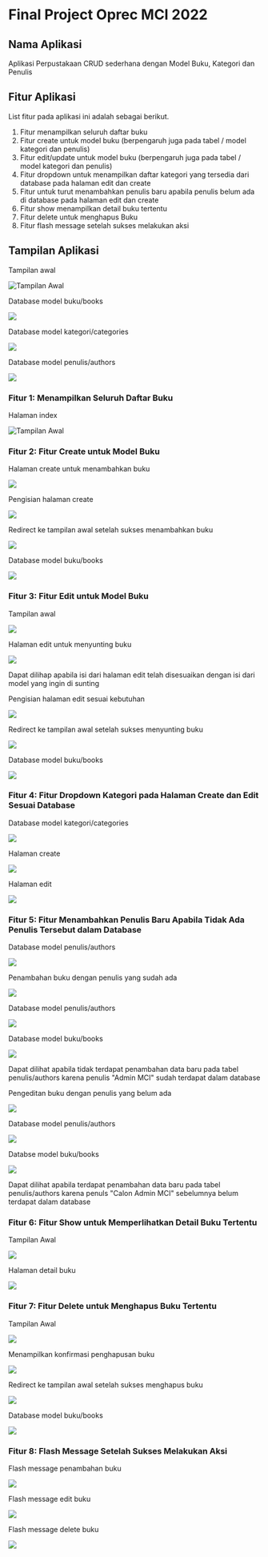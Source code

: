 # Final Project Oprec MCI 2022
  
## Nama Aplikasi
Aplikasi Perpustakaan CRUD sederhana dengan Model Buku, Kategori dan Penulis

## Fitur Aplikasi
List fitur pada aplikasi ini adalah sebagai berikut.
1. Fitur menampilkan seluruh daftar buku
2. Fitur create untuk model buku (berpengaruh juga pada tabel / model kategori dan penulis)
3. Fitur edit/update untuk model buku (berpengaruh juga pada tabel / model kategori dan penulis)
4. Fitur dropdown untuk menampilkan daftar kategori yang tersedia dari database pada halaman edit dan create
5. Fitur untuk turut menambahkan penulis baru apabila penulis belum ada di database pada halaman edit dan create
6. Fitur show menampilkan detail buku tertentu
7. Fitur delete untuk menghapus Buku
8. Fitur flash message setelah sukses melakukan aksi

## Tampilan Aplikasi

Tampilan awal

![Tampilan Awal](2022-06-29-14-40-18.png)

Database model buku/books

![](2022-06-29-14-43-18.png)

Database model kategori/categories

![](2022-06-29-14-44-06.png)

Database model penulis/authors

![](2022-06-29-14-44-29.png)

### Fitur 1: Menampilkan Seluruh Daftar Buku

Halaman index

![Tampilan Awal](2022-06-29-14-40-18.png)

### Fitur 2: Fitur Create untuk Model Buku

Halaman create untuk menambahkan buku

![](2022-06-29-14-42-13.png)

Pengisian halaman create

![](2022-06-29-14-50-43.png)

Redirect ke tampilan awal setelah sukses menambahkan buku

![](2022-06-29-14-52-01.png)

Database model buku/books

![](2022-06-29-14-52-40.png)

### Fitur 3: Fitur Edit untuk Model Buku

Tampilan awal

![](2022-06-29-14-54-34.png)

Halaman edit untuk menyunting buku

![](2022-06-29-14-55-14.png)

Dapat dilihap apabila isi dari halaman edit telah disesuaikan dengan isi dari model yang ingin di sunting

Pengisian halaman edit sesuai kebutuhan

![](2022-06-29-14-57-08.png)

Redirect ke tampilan awal setelah sukses menyunting buku

![](2022-06-29-14-57-56.png)

Database model buku/books

![](2022-06-29-14-58-29.png)

### Fitur 4: Fitur Dropdown Kategori pada Halaman Create dan Edit Sesuai Database

Database model kategori/categories

![](2022-06-29-14-59-59.png)

Halaman create

![](2022-06-29-15-00-23.png)

Halaman edit

![](2022-06-29-15-00-50.png)

### Fitur 5: Fitur Menambahkan Penulis Baru Apabila Tidak Ada Penulis Tersebut dalam Database

Database model penulis/authors

![](2022-06-29-15-02-38.png)

Penambahan buku dengan penulis yang sudah ada

![](2022-06-29-15-03-41.png)

Database model penulis/authors

![](2022-06-29-15-04-24.png)

Database model buku/books

![](2022-06-29-15-05-07.png)

Dapat dilihat apabila tidak terdapat penambahan data baru pada tabel penulis/authors karena penulis "Admin MCI" sudah terdapat dalam database

Pengeditan buku dengan penulis yang belum ada

![](2022-06-29-15-07-42.png)

Database model penulis/authors

![](2022-06-29-15-08-47.png)

Databse model buku/books

![](2022-06-29-15-09-10.png)

Dapat dilihat apabila terdapat penambahan data baru pada tabel penulis/authors karena penuls "Calon Admin MCI" sebelumnya belum terdapat dalam database

### Fitur 6: Fitur Show untuk Memperlihatkan Detail Buku Tertentu

Tampilan Awal

![](2022-06-29-15-10-45.png)

Halaman detail buku

![](2022-06-29-15-11-07.png)

### Fitur 7: Fitur Delete untuk Menghapus Buku Tertentu

Tampilan Awal

![](2022-06-29-15-12-09.png)

Menampilkan konfirmasi penghapusan buku

![](2022-06-29-15-12-35.png)

Redirect ke tampilan awal setelah sukses menghapus buku

![](2022-06-29-15-13-02.png)

Database model buku/books

![](2022-06-29-15-13-29.png)

### Fitur 8: Flash Message Setelah Sukses Melakukan Aksi

Flash message penambahan buku

![](2022-06-29-15-17-07.png)

Flash message edit buku

![](2022-06-29-15-17-49.png)

Flash message delete buku

![](2022-06-29-15-18-09.png)
